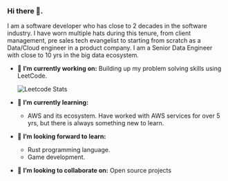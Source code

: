 ### Hi there 👋. 

I am a software developer who has close to 2 decades in the software industry. I have worn multiple hats during this tenure, from client management, pre sales tech evangelist to starting from scratch as a Data/Cloud engineer in a product company. I am a Senior Data Engineer with close to 10 yrs in the big data ecosystem.

- 🔭 **I’m currently working on:** Building up my problem solving skills using LeetCode.

    ![Leetcode Stats](https://leetcard.jacoblin.cool/keshav_bhashyam)
    
- 🌱 **I’m currently learning:**
  - AWS and its ecosystem. Have worked with AWS services for over 5 yrs, but there is always something new to learn. 
  
- 🌱 **I’m looking forward to learn:**
  - Rust programming language.
  - Game development.
  
- 👯 **I’m looking to collaborate on:** Open source projects
